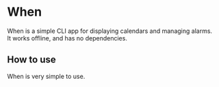 # When

When is a simple CLI app for displaying calendars and managing alarms. <br />
It works offline, and has no dependencies.

## How to use

When is very simple to use.


